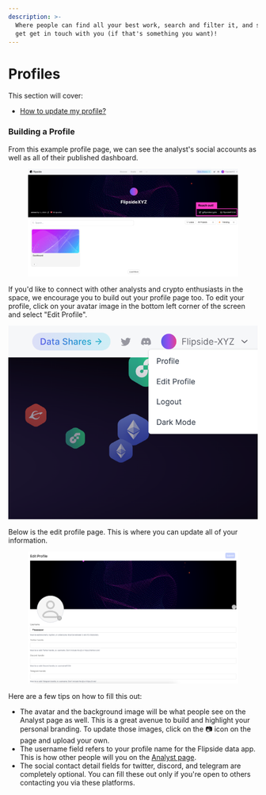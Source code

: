 ```yaml
---
description: >-
  Where people can find all your best work, search and filter it, and see how to
  get get in touch with you (if that's something you want)!
---
```


# Profiles

This section will cover:

* [How to update my profile?](profiles.md#building-your-profile)

### Building a Profile&#x20;

From this example profile page, we can see the analyst's social accounts as well as all of their published dashboard.&#x20;

<figure><img src="../../../.gitbook/assets/Group 28.png" alt=""><figcaption></figcaption></figure>

If you'd like to connect with other analysts and crypto enthusiasts in the space, we encourage you to build out your profile page too. To edit your profile, click on your avatar image in the bottom left corner of the screen and select "Edit Profile".&#x20;

![](<../../../.gitbook/assets/Screenshot 2023-06-01 at 4.37.12 PM.png>)

Below is the edit profile page. This is where you can update all of your information.&#x20;

<figure><img src="../../../.gitbook/assets/Screenshot 2023-03-14 at 1.31.22 PM.png" alt=""><figcaption></figcaption></figure>

Here are a few tips on how to fill this out:

* The avatar and the background image will be what people see on the Analyst page as well. This is a great avenue to build and highlight your personal branding. To update those images, click on the 📷 icon on the page and upload your own.&#x20;
* The username field refers to your profile name for the Flipside data app. This is how other people will you on the [Analyst page](https://flipsidecrypto.xyz/analysts).
* The social contact detail fields for twitter, discord, and telegram are completely optional. You can fill these out only if you're open to others contacting you via these platforms.&#x20;
